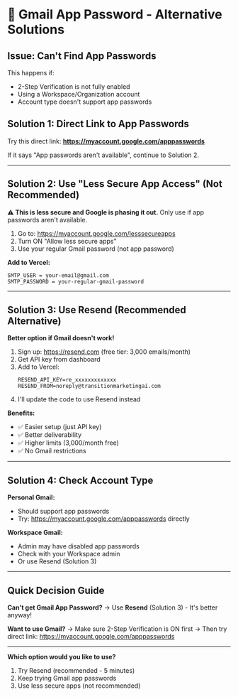 # 🔧 Gmail App Password - Alternative Solutions

## Issue: Can't Find App Passwords

This happens if:
- 2-Step Verification is not fully enabled
- Using a Workspace/Organization account
- Account type doesn't support app passwords

## Solution 1: Direct Link to App Passwords

Try this direct link:
**https://myaccount.google.com/apppasswords**

If it says "App passwords aren't available", continue to Solution 2.

---

## Solution 2: Use "Less Secure App Access" (Not Recommended)

**⚠️ This is less secure and Google is phasing it out.**
Only use if app passwords aren't available.

1. Go to: https://myaccount.google.com/lesssecureapps
2. Turn ON "Allow less secure apps"
3. Use your regular Gmail password (not app password)

**Add to Vercel:**
```
SMTP_USER = your-email@gmail.com
SMTP_PASSWORD = your-regular-gmail-password
```

---

## Solution 3: Use Resend (Recommended Alternative)

**Better option if Gmail doesn't work!**

1. Sign up: https://resend.com (free tier: 3,000 emails/month)
2. Get API key from dashboard
3. Add to Vercel:
   ```
   RESEND_API_KEY=re_xxxxxxxxxxxxx
   RESEND_FROM=noreply@transitionmarketingai.com
   ```
4. I'll update the code to use Resend instead

**Benefits:**
- ✅ Easier setup (just API key)
- ✅ Better deliverability
- ✅ Higher limits (3,000/month free)
- ✅ No Gmail restrictions

---

## Solution 4: Check Account Type

**Personal Gmail:**
- Should support app passwords
- Try: https://myaccount.google.com/apppasswords directly

**Workspace Gmail:**
- Admin may have disabled app passwords
- Check with your Workspace admin
- Or use Resend (Solution 3)

---

## Quick Decision Guide

**Can't get Gmail App Password?**
→ Use **Resend** (Solution 3) - It's better anyway!

**Want to use Gmail?**
→ Make sure 2-Step Verification is ON first
→ Then try direct link: https://myaccount.google.com/apppasswords

---

**Which option would you like to use?**
1. Try Resend (recommended - 5 minutes)
2. Keep trying Gmail app passwords
3. Use less secure apps (not recommended)

